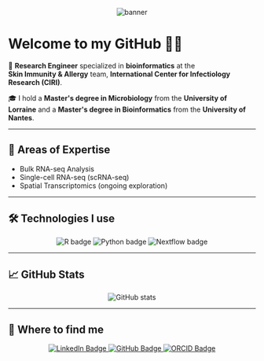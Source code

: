 <!-- Banner -->
<p align="center">
  <img src="https://capsule-render.vercel.app/api?type=waving&color=3b82f6&height=180&section=header&text=Hugo%20Rimet&fontSize=40&fontAlignY=40&desc=Bioinformatics%20Engineer%20|%20Skin%20Immunity%20%26%20Allergy%20@CIRI&descAlignY=70&descAlign=60" alt="banner">
</p>

# Welcome to my GitHub 👨‍💻

🔬 **Research Engineer** specialized in **bioinformatics** at the  
**Skin Immunity & Allergy** team, **International Center for Infectiology Research (CIRI)**.

🎓 I hold a **Master's degree in Microbiology** from the **University of Lorraine** and a **Master's degree in Bioinformatics** from the **University of Nantes**.

---

## 🧠 Areas of Expertise
- Bulk RNA-seq Analysis
- Single-cell RNA-seq (scRNA-seq)
- Spatial Transcriptomics (ongoing exploration)

---

## 🛠 Technologies I use

<p align="center">
  <img src="https://img.shields.io/badge/R-276DC3?style=for-the-badge&logo=r&logoColor=white" alt="R badge"/>
  <img src="https://img.shields.io/badge/Python-FFD43B?style=for-the-badge&logo=python&logoColor=blue" alt="Python badge"/>
  <img src="https://img.shields.io/badge/Nextflow-3BB273?style=for-the-badge&logo=nextflow&logoColor=white" alt="Nextflow badge"/>
</p>


---

## 📈 GitHub Stats

<p align="center">
  <img src="https://github-readme-stats.vercel.app/api?username=HugoRimet&show_icons=true&theme=default&hide_border=true" alt="GitHub stats" />
</p>

---

## 🔗 Where to find me

<p align="center">
  <a href="https://www.linkedin.com/in/hugo-rimet-b90296200/">
    <img src="https://img.shields.io/badge/LinkedIn-Hugo%20Rimet-blue?style=for-the-badge&logo=linkedin&logoColor=white" alt="LinkedIn Badge"/>
  </a>
  <a href="https://github.com/HugoRimet">
    <img src="https://img.shields.io/badge/GitHub-HugoRimet-181717?style=for-the-badge&logo=github&logoColor=white" alt="GitHub Badge"/>
  </a>
  <a href="https://orcid.org/0009-0008-7995-8903">
    <img src="https://img.shields.io/badge/ORCID-0009--0008--7995--8903-A6CE39?style=for-the-badge&logo=orcid&logoColor=white" alt="ORCID Badge"/>
  </a>
</p>

